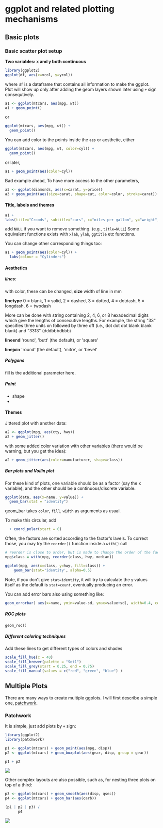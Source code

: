 # ggplot and related plotting mechanisms

## Basic plots

### Basic scatter plot setup

**Two variables: x and y both continuous**
```R
library(ggplot2)
ggplot(df, aes(x=xcol, y=ycol)) 
```
where `df` is a dataframe that contains all information to make the ggplot. Plot will show up only after adding the geom layers shown later using `+` sign consequtively. 


```R
a1 <- ggplot(mtcars, aes(mpg, wt))
a1 + geom_point()
```
or
```R
ggplot(mtcars, aes(mpg, wt)) +
  geom_point()
```

You can add color to the points inside the `aes` or aesthetic, either 
```R
ggplot(mtcars, aes(mpg, wt, color=cyl)) +
  geom_point()
```
or later,
```R
a1 + geom_point(aes(color=cyl))
```



Bad example ahead,
To have more access to the other parameters,
```R
a3 <- ggplot(diamonds, aes(x=carat, y=price))
a3 + geom_point(aes(size=carat, shape=cut, color=color, stroke=carat))
```





#### Title, labels and themes
```R
a1 + 
labs(title="Croods", subtitle="cars", x="miles per gallon", y="weight", caption = "(based on data from 1974 _Motor Trend_ US magazine)", tag="A")
```
add `NULL` if you want to remove something. (e.g., `title=NULL`)
Some equivalent functions exists with `xlab`, `ylab`, `ggtitle` etc functions. 

You can change other corresponding things too:
```R
a1 + geom_point(aes(color=cyl)) + 
  labs(colour = "Cylinders")
```


#### Aesthetics



##### lines:
with color, these can be changed, 
**size**
width of line in mm

**linetype**
0 = blank, 1 = solid, 2 = dashed, 3 = dotted, 4 = dotdash, 5 = longdash, 6 = twodash

More can be done with string containing 2, 4, 6, or 8 hexadecimal digits which give the lengths of consecutive lengths. 
For example, the string "33" specifies three units on followed by three off (i.e., dot dot dot blank blank blank) and "3313" (dddbbbdbbb)

**lineend**
'round', 'butt' (the default), or 'square'

**linejoin**
'round' (the default), 'mitre', or 'bevel'

##### Polygons
fill is the additional parameter here. 


##### Point
- shape
- 


#### Themes



Jittered plot with another data:
```R
a2 <- ggplot(mpg, aes(cty, hwy))
a2 + geom_jitter()
```
with some added color variation with other variables (there would be warning, but you get the idea):
```R
a2 + geom_jitter(aes(color=manufacturer, shape=class))
```

##### Bar plots and Voilin plot
For these kind of plots, one variable should be as a factor (say the x variable), and the other should be a continuous/discrete variable.

```R
ggplot(data, aes(x=name, y=value)) + 
  geom_bar(stat = "identity")
```
geom_bar takes `color`, `fill`, `width` as arguments as usual. 

To make this circular, add
```R
  + coord_polar(start = 0)
```

Often, the factors are sorted according to the factor's lavels. To correct those, you may try the `reorder()` function inside a `with()` call
```R
# reorder is close to order, but is made to change the order of the factor levels.
mpg$class = with(mpg, reorder(class, hwy, median))

ggplot(mpg, aes(x=class, y=hwy, fill=class)) +
    geom_bar(stat='identity', alpha=0.5)
```
Note, if you don't give `stat=identity`, it will try to calculate the `y` values itself as the default is `stat=count`, eventually producing an error. 

You can add error bars also using something like:
```R
geom_errorbar( aes(x=name, ymin=value-sd, ymax=value+sd), width=0.4, colour="orange", alpha=0.9, size=1.3)
```


##### ROC plots
```
geom_roc()
```




##### Different coloring techniques
Add these lines to get different types   of colors and shades
```R
scale_fill_hue(c = 40)
scale_fill_brewer(palette = "Set1")
scale_fill_grey(start = 0.25, end = 0.75)
scale_fill_manual(values = c("red", "green", "blue") )
```



## Multiple Plots

There are many ways to create multiple ggplots. I will first describe a simple one, [patchwork](https://cran.r-project.org/web/packages/patchwork/). 

### Patchwork

It is simple, just add plots by `+` sign:
```R
library(ggplot2)
library(patchwork)

p1 <- ggplot(mtcars) + geom_point(aes(mpg, disp))
p2 <- ggplot(mtcars) + geom_boxplot(aes(gear, disp, group = gear))

p1 + p2
```
![](https://github.com/thomasp85/patchwork/blob/master/man/figures/README-example-1.png)



Other complex layouts are also possible, such as, for nesting three plots on top of a third:
```R
p3 <- ggplot(mtcars) + geom_smooth(aes(disp, qsec))
p4 <- ggplot(mtcars) + geom_bar(aes(carb))

(p1 | p2 | p3) /
      p4
```
![](https://github.com/thomasp85/patchwork/blob/master/man/figures/README-unnamed-chunk-2-1.png)

